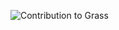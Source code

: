 ![Contribution to Grass](https://raw.githubusercontent.com/<username>/<username>/refs/heads/output/output.png)

